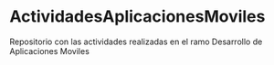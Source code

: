 # ActividadesAplicacionesMoviles
Repositorio con las actividades realizadas en el ramo Desarrollo de Aplicaciones Moviles
